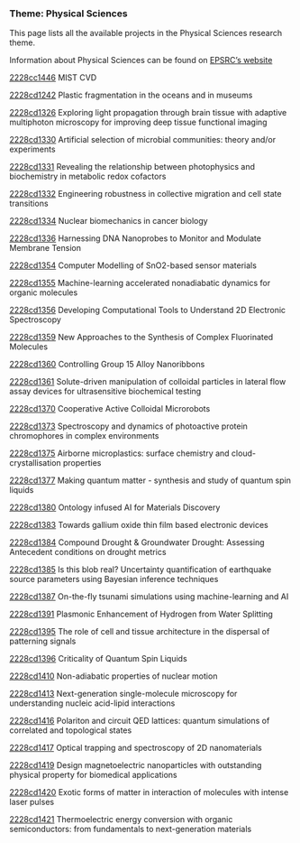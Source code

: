### Theme: Physical Sciences

This page lists all the available projects in the Physical Sciences research theme.

Information about Physical Sciences can be found on [EPSRC’s website](https://www.ukri.org/what-we-offer/browse-our-areas-of-investment-and-support/physical-sciences-theme/)

[2228cc1446](../projects/2228cc1446.md) MIST CVD

[2228cd1242](../projects/2228cd1242.md) Plastic fragmentation in the oceans and in museums

[2228cd1326](../projects/2228cd1326.md) Exploring light propagation through brain tissue with adaptive multiphoton microscopy for improving deep tissue functional imaging

[2228cd1330](../projects/2228cd1330.md) Artificial selection of microbial communities: theory and/or experiments

[2228cd1331](../projects/2228cd1331.md) Revealing the relationship between photophysics and biochemistry in metabolic redox cofactors

[2228cd1332](../projects/2228cd1332.md) Engineering robustness in collective migration and cell state transitions

[2228cd1334](../projects/2228cd1334.md) Nuclear biomechanics in cancer biology

[2228cd1336](../projects/2228cd1336.md) Harnessing DNA Nanoprobes to Monitor and Modulate Membrane Tension

[2228cd1354](../projects/2228cd1354.md) Computer Modelling of SnO2-based sensor materials

[2228cd1355](../projects/2228cd1355.md) Machine-learning accelerated nonadiabatic dynamics for organic molecules

[2228cd1356](../projects/2228cd1356.md) Developing Computational Tools to Understand 2D Electronic Spectroscopy

[2228cd1359](../projects/2228cd1359.md) New Approaches to the Synthesis of Complex Fluorinated Molecules

[2228cd1360](../projects/2228cd1360.md) Controlling Group 15 Alloy Nanoribbons

[2228cd1361](../projects/2228cd1361.md) Solute-driven manipulation of colloidal particles in lateral flow assay devices for ultrasensitive biochemical testing

[2228cd1370](../projects/2228cd1370.md) Cooperative Active Colloidal Microrobots

[2228cd1373](../projects/2228cd1373.md) Spectroscopy and dynamics of photoactive protein chromophores in complex environments

[2228cd1375](../projects/2228cd1375.md) Airborne microplastics: surface chemistry and cloud-crystallisation properties

[2228cd1377](../projects/2228cd1377.md) Making quantum matter - synthesis and study of quantum spin liquids

[2228cd1380](../projects/2228cd1380.md) Ontology infused AI for Materials Discovery

[2228cd1383](../projects/2228cd1383.md) Towards gallium oxide thin film based electronic devices

[2228cd1384](../projects/2228cd1384.md) Compound Drought & Groundwater Drought: Assessing Antecedent conditions on drought metrics

[2228cd1385](../projects/2228cd1385.md) Is this blob real? Uncertainty quantification of earthquake source parameters using Bayesian inference techniques

[2228cd1387](../projects/2228cd1387.md) On-the-fly tsunami simulations using machine-learning and AI

[2228cd1391](../projects/2228cd1391.md) Plasmonic Enhancement of Hydrogen from Water Splitting

[2228cd1395](../projects/2228cd1395.md) The role of cell and tissue architecture in the dispersal of patterning signals

[2228cd1396](../projects/2228cd1396.md) Criticality of Quantum Spin Liquids

[2228cd1410](../projects/2228cd1410.md) Non-adiabatic properties of nuclear motion

[2228cd1413](../projects/2228cd1413.md) Next-generation single-molecule microscopy for understanding nucleic acid-lipid interactions

[2228cd1416](../projects/2228cd1416.md) Polariton and circuit QED lattices: quantum simulations of correlated and topological states

[2228cd1417](../projects/2228cd1417.md) Optical trapping and spectroscopy of 2D nanomaterials

[2228cd1419](../projects/2228cd1419.md) Design magnetoelectric nanoparticles with outstanding physical property for biomedical applications

[2228cd1420](../projects/2228cd1420.md) Exotic forms of matter in interaction of molecules with intense laser pulses

[2228cd1421](../projects/2228cd1421.md) Thermoelectric energy conversion with organic semiconductors: from fundamentals to next-generation materials

